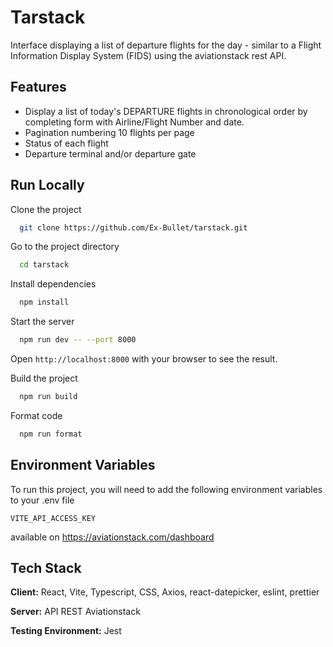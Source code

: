 
# Tarstack

Interface displaying a list of departure flights for the day - similar to a Flight Information Display System (FIDS) using the aviationstack rest API.


## Features

- Display a list of today's DEPARTURE flights in chronological order by completing form with Airline/Flight Number and date.
- Pagination numbering 10 flights per page
- Status of each flight
- Departure terminal and/or departure gate


## Run Locally

Clone the project

```bash
  git clone https://github.com/Ex-Bullet/tarstack.git
```

Go to the project directory

```bash
  cd tarstack
```

Install dependencies

```bash
  npm install
```

Start the server

```bash
  npm run dev -- --port 8000
```
Open `http://localhost:8000` with your browser to see the result.


Build the project
```bash
  npm run build
```

Format code

```bash
  npm run format
```


## Environment Variables

To run this project, you will need to add the following environment variables to your .env file

`VITE_API_ACCESS_KEY`

available on https://aviationstack.com/dashboard



## Tech Stack

**Client:** React, Vite, Typescript, CSS, Axios, react-datepicker, eslint, prettier

**Server:** API REST Aviationstack

**Testing Environment:** Jest